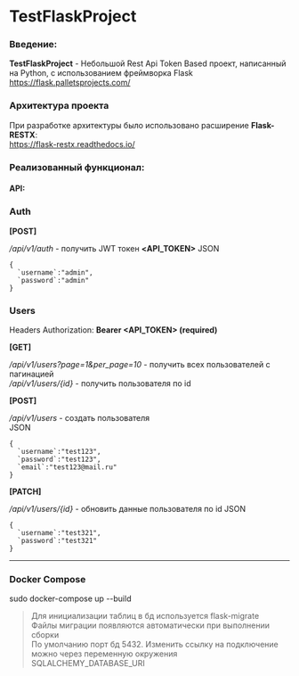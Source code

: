 # TestFlaskProject

### Введение:
**TestFlaskProject** - Небольшой Rest Api Token Based проект, написанный на Python, с использованием фреймворка Flask https://flask.palletsprojects.com/


### Архитектура проекта
При разработке архитектуры было использовано расширение **Flask-RESTX**:  
https://flask-restx.readthedocs.io/


### Реализованный функционал:

#### API:

### Auth

**[POST]**

*/api/v1/auth* - получить JWT токен **<API_TOKEN>**
JSON 
```
{
  `username`:"admin",
  `password`:"admin"
}
```

### Users
Headers
Authorization: **Bearer <API_TOKEN> (required)**

**[GET]**

*/api/v1/users?page=1&per_page=10* - получить всех пользователей с пагинацией  
*/api/v1/users/{id}* - получить пользователя по id  

**[POST]**

*/api/v1/users* - создать пользователя  
JSON 
```
{
  `username`:"test123",
  `password`:"test123",
  `email`:"test123@mail.ru"
}
```

**[PATCH]**

*/api/v1/users/{id}* - обновить данные пользователя по id
JSON 
```
{
  `username`:"test321",
  `password`:"test321"
}
```
-----

### Docker Compose
sudo docker-compose up --build

> Для инициализации таблиц в бд используется flask-migrate  
> Файлы миграции появляются автоматически при выполнении сборки  
> По умолчанию порт бд 5432. Изменить ссылку на подключение можно через переменную окружения SQLALCHEMY_DATABASE_URI  
